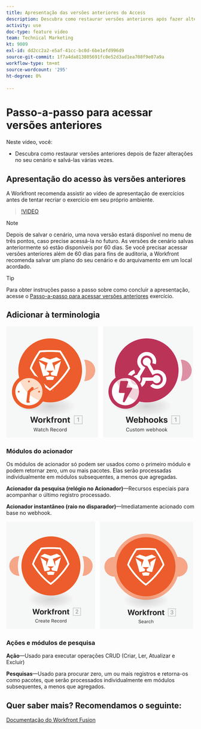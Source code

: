 ```yaml
---
title: Apresentação das versões anteriores do Access
description: Descubra como restaurar versões anteriores após fazer alterações no seu cenário e salvá-las em [!DNL Adobe Workfront Fusion].
activity: use
doc-type: feature video
team: Technical Marketing
kt: 9009
exl-id: dd2cc2a2-e5af-41cc-bc0d-6be1efd996d9
source-git-commit: 1f7a4da813805691fc0e52d3ad1ea708f9e07a9a
workflow-type: tm+mt
source-wordcount: '295'
ht-degree: 0%

---
```


# Passo-a-passo para acessar versões anteriores

Neste vídeo, você:

* Descubra como restaurar versões anteriores depois de fazer alterações no seu cenário e salvá-las várias vezes.

## Apresentação do acesso às versões anteriores

A Workfront recomenda assistir ao vídeo de apresentação de exercícios antes de tentar recriar o exercício em seu próprio ambiente.

>[!VIDEO](https://video.tv.adobe.com/v/335268/?quality=12)

>[!NOTE]
>
>Depois de salvar o cenário, uma nova versão estará disponível no menu de três pontos, caso precise acessá-la no futuro. As versões de cenário salvas anteriormente só estão disponíveis por 60 dias. Se você precisar acessar versões anteriores além de 60 dias para fins de auditoria, a Workfront recomenda salvar um plano do seu cenário e do arquivamento em um local acordado.

>[!TIP]
>
>Para obter instruções passo a passo sobre como concluir a apresentação, acesse o [Passo-a-passo para acessar versões anteriores](https://experienceleague.adobe.com/docs/workfront-learn/tutorials-workfront/fusion/exercises/access-previous-versions.html?lang=en) exercício.

## Adicionar à terminologia

![Uma imagem de um registro de observação e um módulo personalizado de webhook](assets/understand-the-basics-3.png)

### Módulos do acionador

Os módulos de acionador só podem ser usados como o primeiro módulo e podem retornar zero, um ou mais pacotes. Elas serão processadas individualmente em módulos subsequentes, a menos que agregadas.

**Acionador da pesquisa (relógio no Acionador)**—Recursos especiais para acompanhar o último registro processado.

**Acionador instantâneo (raio no disparador)**—Imediatamente acionado com base no webhook.

![Uma imagem de um registro de criação e um módulo de pesquisa](assets/understand-the-basics-4.png)

### Ações e módulos de pesquisa

**Ação**—Usado para executar operações CRUD (Criar, Ler, Atualizar e Excluir)

**Pesquisas**—Usado para procurar zero, um ou mais registros e retorna-os como pacotes, que serão processados individualmente em módulos subsequentes, a menos que agregados.

## Quer saber mais? Recomendamos o seguinte:

[Documentação do Workfront Fusion](https://experienceleague.adobe.com/docs/workfront/using/adobe-workfront-fusion/workfront-fusion-2.html?lang=en)

